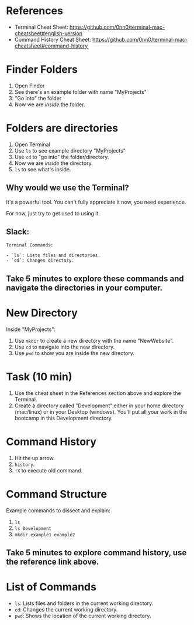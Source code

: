 # References

- Terminal Cheat Sheet: https://github.com/0nn0/terminal-mac-cheatsheet#english-version
- Command History Cheat Sheet: https://github.com/0nn0/terminal-mac-cheatsheet#command-history

# Finder Folders

1. Open Finder
2. See there's an example folder with name "MyProjects"
3. "Go into" the folder
4. Now we are _inside_ the folder.

# Folders are directories

1. Open Terminal
2. Use `ls` to see example directory "MyProjects"
3. Use `cd` to "go into" the folder/directory.
4. Now we are _inside_ the directory.
5. `ls` to see what's inside.

## Why would we use the Terminal?

It's a powerful tool. You can't fully appreciate it now, you need experience.

For now, just try to get used to using it.

## Slack:

```
Terminal Commands:

- `ls`: Lists files and directories.
- `cd`: Changes directory.
```

## Take 5 minutes to explore these commands and navigate the directories in your computer.

# New Directory

Inside "MyProjects":

1. Use `mkdir` to create a new directory with the name "NewWebsite".
2. Use `cd` to navigate into the new directory.
3. Use `pwd` to show you are inside the new directory.

# Task (10 min)

1. Use the cheat sheet in the References section above and explore the Terminal.
2. Create a directory called "Development" either in your home directory (mac/linux) or in your Desktop (windows). You'll put all your work in the bootcamp in this Development directory.

# Command History

1. Hit the up arrow.
2. `history`.
3. `!X` to execute old command.

# Command Structure

Example commands to dissect and explain:

1. `ls`
2. `ls Development`
3. `mkdir example1 example2`

## Take 5 minutes to explore command history, use the reference link above.

# List of Commands

- `ls`: Lists files and folders in the current working directory.
- `cd`: Changes the current working directory.
- `pwd`: Shows the location of the current working directory.
